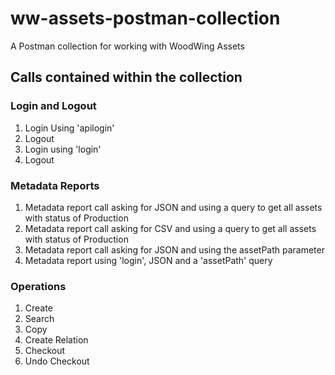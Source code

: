 # ww-assets-postman-collection
A Postman collection for working with WoodWing Assets

## Calls contained within the collection

### Login and Logout
1. Login Using 'apilogin'
2. Logout
3. Login using 'login'
4. Logout

### Metadata Reports
1. Metadata report call asking for JSON and using a query to get all assets with status of Production
2. Metadata report call asking for CSV and using a query to get all assets with status of Production
3. Metadata report call asking for JSON and using the assetPath parameter
4. Metadata report using 'login', JSON and a 'assetPath' query

### Operations
1. Create
2. Search
3. Copy
4. Create Relation
5. Checkout
6. Undo Checkout
